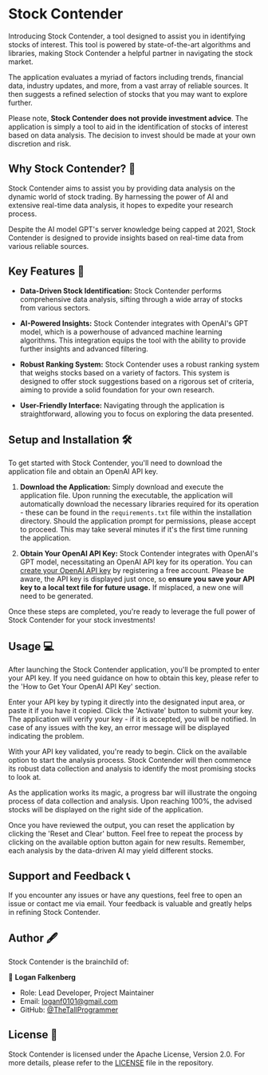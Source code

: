 # Stock Contender 

Introducing Stock Contender, a tool designed to assist you in identifying stocks of interest. This tool is powered by state-of-the-art algorithms and libraries, making Stock Contender a helpful partner in navigating the stock market.

The application evaluates a myriad of factors including trends, financial data, industry updates, and more, from a vast array of reliable sources. It then suggests a refined selection of stocks that you may want to explore further.

Please note, **Stock Contender does not provide investment advice**. The application is simply a tool to aid in the identification of stocks of interest based on data analysis. The decision to invest should be made at your own discretion and risk.

## Why Stock Contender? 🎯

Stock Contender aims to assist you by providing data analysis on the dynamic world of stock trading. By harnessing the power of AI and extensive real-time data analysis, it hopes to expedite your research process.

Despite the AI model GPT's server knowledge being capped at 2021, Stock Contender is designed to provide insights based on real-time data from various reliable sources.

## Key Features 🎉

- **Data-Driven Stock Identification:** Stock Contender performs comprehensive data analysis, sifting through a wide array of stocks from various sectors.

- **AI-Powered Insights:** Stock Contender integrates with OpenAI's GPT model, which is a powerhouse of advanced machine learning algorithms. This integration equips the tool with the ability to provide further insights and advanced filtering.

- **Robust Ranking System:** Stock Contender uses a robust ranking system that weighs stocks based on a variety of factors. This system is designed to offer stock suggestions based on a rigorous set of criteria, aiming to provide a solid foundation for your own research.

- **User-Friendly Interface:** Navigating through the application is straightforward, allowing you to focus on exploring the data presented.

## Setup and Installation 🛠️

To get started with Stock Contender, you'll need to download the application file and obtain an OpenAI API key.

1. **Download the Application:** Simply download and execute the application file. Upon running the executable, the application will automatically download the necessary libraries required for its operation - these can be found in the `requirements.txt` file within the installation directory. Should the application prompt for permissions, please accept to proceed. This may take several minutes if it's the first time running the application.

2. **Obtain Your OpenAI API Key:** Stock Contender integrates with OpenAI's GPT model, necessitating an OpenAI API key for its operation. You can [create your OpenAI API key](https://platform.openai.com/account/api-keys) by registering a free account. Please be aware, the API key is displayed just once, so **ensure you save your API key to a local text file for future usage.** If misplaced, a new one will need to be generated.

Once these steps are completed, you're ready to leverage the full power of Stock Contender for your stock investments!

## Usage 💻

After launching the Stock Contender application, you'll be prompted to enter your API key. If you need guidance on how to obtain this key, please refer to the 'How to Get Your OpenAI API Key' section.

Enter your API key by typing it directly into the designated input area, or paste it if you have it copied. Click the 'Activate' button to submit your key. The application will verify your key - if it is accepted, you will be notified. In case of any issues with the key, an error message will be displayed indicating the problem.

With your API key validated, you're ready to begin. Click on the available option to start the analysis process. Stock Contender will then commence its robust data collection and analysis to identify the most promising stocks to look at.

As the application works its magic, a progress bar will illustrate the ongoing process of data collection and analysis. Upon reaching 100%, the advised stocks will be displayed on the right side of the application. 

Once you have reviewed the output, you can reset the application by clicking the 'Reset and Clear' button. Feel free to repeat the process by clicking on the available option button again for new results. Remember, each analysis by the data-driven AI may yield different stocks.

## Support and Feedback 📞

If you encounter any issues or have any questions, feel free to open an issue or contact me via email. Your feedback is valuable and greatly helps in refining Stock Contender.

## Author 🖋️

Stock Contender is the brainchild of:

👤 **Logan Falkenberg**

- Role: Lead Developer, Project Maintainer
- Email: [loganf0101@gmail.com](mailto:loganf0101@gmail.com)
- GitHub: [@TheTallProgrammer](https://github.com/TheTallProgrammer)

## License 📄

Stock Contender is licensed under the Apache License, Version 2.0. For more details, please refer to the [LICENSE](LICENSE) file in the repository.
